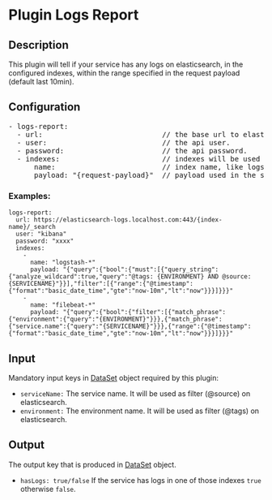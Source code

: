 # Plugin Logs Report

## Description

This plugin will tell if your service has any logs on elasticsearch, in the configured indexes, within the range specified in the request 
payload (default last 10min).

## Configuration
<pre>
- logs-report:
  - url:                            // the base url to elasticsearch.
  - user:                           // the api user. 
  - password:                       // the api password.
  - indexes:                        // indexes will be used to search for logs (it's a findFirst search)
      name:                         // index name, like logstash-*
      payload: "{request-payload}"  // payload used in the search for logs  
</pre>


### Examples:

```
logs-report:
  url: https://elasticsearch-logs.localhost.com:443/{index-name}/_search
  user: "kibana"
  password: "xxxx"
  indexes:
    -
      name: "logstash-*"
      payload: "{"query":{"bool":{"must":[{"query_string":{"analyze_wildcard":true,"query":"@tags: {ENVIRONMENT} AND @source: {SERVICENAME}"}}],"filter":[{"range":{"@timestamp":{"format":"basic_date_time","gte":"now-10m","lt":"now"}}}]}}}" 
    -
      name: "filebeat-*"
      payload: "{"query":{"bool":{"filter":[{"match_phrase":{"environment":{"query":"{ENVIRONMENT}"}}},{"match_phrase":{"service.name":{"query":"{SERVICENAME}"}}},{"range":{"@timestamp":{"format":"basic_date_time","gte":"now-10m","lt":"now"}}}]}}}"    
```

## Input

Mandatory input keys in
[DataSet](https://github.com/freenowtech/sauron/blob/main/core/src/main/java/com/freenow/sauron/model/DataSet.java)
object required by this plugin:

- `serviceName:` The service name. It will be used as filter (@source) on elasticsearch.
- `environment:` The environment name. It will be used as filter (@tags) on elasticsearch.


## Output

The output key that is produced in
[DataSet](https://github.com/freenowtech/sauron/blob/main/core/src/main/java/com/freenow/sauron/model/DataSet.java)
object.

- `hasLogs: true/false` If the service has logs in one of those indexes `true` otherwise `false`.